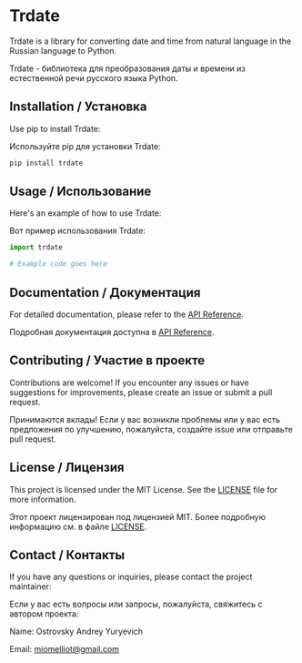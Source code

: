 # Trdate

Trdate is a library for converting date and time from natural language in the Russian language to Python.

Trdate - библиотека для преобразования даты и времени из естественной речи русского языка Python.

## Installation / Установка

Use pip to install Trdate:

Используйте pip для установки Trdate:

```python
pip install trdate
```

## Usage / Использование

Here's an example of how to use Trdate:

Вот пример использования Trdate:

```python
import trdate

# Example code goes here

```

## Documentation / Документация

For detailed documentation, please refer to the [API Reference](https://github.com/miomelliot/trdate).

Подробная документация доступна в [API Reference](https://github.com/miomelliot/trdate).

## Contributing / Участие в проекте

Contributions are welcome! If you encounter any issues or have suggestions for improvements, please create an issue or submit a pull request.

Принимаются вклады! Если у вас возникли проблемы или у вас есть предложения по улучшению, пожалуйста, создайте issue или отправьте pull request.

## License / Лицензия

This project is licensed under the MIT License. See the [LICENSE](LICENSE) file for more information.

Этот проект лицензирован под лицензией MIT. Более подробную информацию см. в файле [LICENSE](LICENSE).

## Contact / Контакты

If you have any questions or inquiries, please contact the project maintainer:

Если у вас есть вопросы или запросы, пожалуйста, свяжитесь с автором проекта:

Name: Ostrovsky Andrey Yuryevich

Email: <miomelliot@gmail.com>
